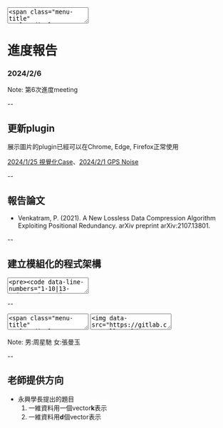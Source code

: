 <textarea>
<span class="menu-title" style="display: none">2024/2/6</span>
</textarea>

# 進度報告
### 2024/2/6

Note:
第6次進度meeting

--

## 更新plugin
展示圖片的plugin已經可以在Chrome, Edge, Firefox正常使用

[2024/1/25 視覺化Case](#/4/5)、[2024/2/1 GPS Noise](#/5/2)

--

## 報告論文
+ Venkatram, P. (2021). A New Lossless Data Compression Algorithm Exploiting Positional Redundancy. arXiv preprint arXiv:2107.13801.

--

## 建立模組化的程式架構

<textarea>
<pre><code data-line-numbers="1-10|13-22|25-34|37-46|49-55">"""
讀取原始資料的模組
並且會對資料做前處理
"""
class DataLoader:
    def load_txt(self, file_path): # 從TXT檔案讀取數據

    def load_csv(self, file_path): # 從CSV檔案讀取數據

    def load_json(self, file_path): # 從JSON檔案讀取數據


"""
投影模組
將經緯度轉換成二維座標
"""
class Projection:
    def mercator(self, lat_lon_data): # 麥卡托投影轉換

    def equidistant(self, lat_lon_data): # 等距離投影轉換

    def TWD97(self, lat_lon_data): # TWD97投影轉換


"""
路徑壓縮模組
實現路徑壓縮的演算法
"""
class Compression:
    def douglas_peucker(self, data, epsilon): # Douglas-Peucker演算法

    def visvalingam_whyatt(self, data, threshold): # Visvalingam-Whyatt演算法

    def cluster_compress(self, data, distance, path_threshold): # 鈺宸學長的壓縮方法


"""
衡量指標模組
包含壓縮率與失真率
"""
class Indicators:
    def compression_rate(self, original_data, compressed_data): # 計算Compression rate

    def path_area_difference(self, original_data, compressed_data): # 失真率:計算兩路徑圍成的面積的差異

    def actual_area_difference(self, original_data, compressed_data): # 失真率:計算實際採收面積差異


"""
繪製器
"""
class Drawer:
    def path_comparison(self, data1, data2): # 比較兩條路徑

    def draw_path(self, data): # 繪製路徑


def main():
    # 初始化模組
    data_loader = DataLoader()
    projection = Projection()
    compression = Compression()
    path_drawer = Drawer()
    distortion_calculator = Indicators()



</code></pre>
</textarea>

--

<textarea>
<span class="menu-title" style="display: none">新年快樂</span>
</textarea>

<textarea>
<img data-src="https://gitlab.com/HelloWorldOvO/presentation-resource/-/raw/main/20240206/happy_new_year.jpg" alt="Happy New Year" class="r-stretch">
</textarea>

Note:
男:周星馳
女:張曼玉

--

## 老師提供方向
+ 永興學長提出的題目
    1. 一維資料用一個vector**k**表示
    2. 一維資料用**d**個vector表示
